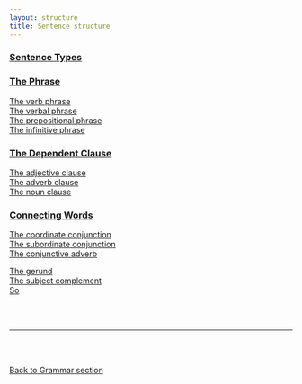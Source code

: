 ```yaml
---
layout: structure
title: Sentence structure
---
```


### [Sentence Types]({{site.baseurl}}/structures/sentence-types)  
### [The  Phrase]({{site.baseurl}}/structures/the-phrase)  
[The  verb phrase]({{site.baseurl}}/structures/verb-phrase)  
[The  verbal phrase]({{site.baseurl}}/structures/verbal)  
[The  prepositional phrase]({{site.baseurl}}/structures/prepositional-phrase)  
[The  infinitive phrase]({{site.baseurl}}/structures/infinitive-phrase) 

### [The  Dependent Clause]({{site.baseurl}}/structures/dependent-clause)   
[The  adjective clause]({{site.baseurl}}/structures/adjective-clause)  
[The adverb clause]({{site.baseurl}}/structures/adverb-clause)  
[The  noun clause]({{site.baseurl}}/structures/noun-clause)  


### [Connecting Words]({{site.baseurl}}/structures/connecting-words)  
[The  coordinate conjunction]({{site.baseurl}}/structures/coordinate-conjunction)  
[The  subordinate conjunction]({{site.baseurl}}/structures/subordinate-conjunction)  
[The conjunctive adverb]({{site.baseurl}}/structures/conjunctive-adverb)


[The gerund]({{site.baseurl}}/structures/gerund)  
[The subject complement]({{site.baseurl}}/structures/subject-complement)  
[So]({{site.baseurl}}/structures/so)  

<br/>
<br/>

---

<br/>
<br/>

[Back to Grammar section]({{site.baseurl}}/blog)
